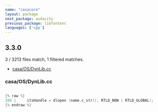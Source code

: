 ```yaml
---
name: "casacore"
layout: package
next_package: audacity
previous_package: libfontenc
languages: ['cpp']
---
```

## 3.3.0
3 / 3213 files match, 1 filtered matches.

 - [casa/OS/DynLib.cc](#casaosdynlibcc)

### casa/OS/DynLib.cc

```cpp

{% raw %}
109 |     itsHandle = dlopen (name.c_str(), RTLD_NOW | RTLD_GLOBAL);
{% endraw %}

```